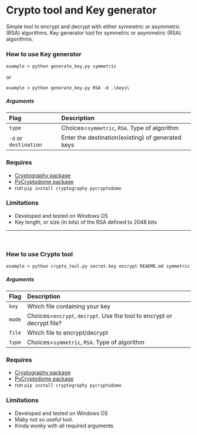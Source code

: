 # Crypto tool and Key generator
Simple tool to encrypt and decrypt with either symmetric or asymmetric (RSA) algorithms.
Key generator tool for symmetric or asymmetric (RSA) algorithms.

### How to use Key generator
    example > python generate_key.py symmetric

or
    
    example > python generate_key.py RSA -d .\keys\


##### Arguments
| Flag | Description |
| :----------- | :----------- |
|`type`| Choices=`symmetric`, `RSA`. Type of algorithm|
|`-d` or `destination`| Enter the destination(existing) of generated keys|

### Requires
- [Cryptography package](https://cryptography.io/en/stable/)
- [PyCryptodome package](https://pycryptodome.readthedocs.io/en/latest/src/introduction.html)
- run `pip install cryptography pycryptodome`
### Limitations
- Developed and tested on Windows OS
- Key length, or size (in bits) of the RSA defined to 2048 bits

--------------------------------------
<br>

### How to use Crypto tool
    example > python crypto_tool.py secret.key encrypt README.md symmetric
##### Arguments
| Flag | Description |
| :----------- | :----------- |
|`key`| Which file containing your key|
|`mode`| Choices=`encrypt`, `decrypt`. Use the tool to encrypt or decrypt file?|
|`file`| Which file to encrypt/decrypt|
|`type`| Choices=`symmetric`, `RSA`. Type of algorithm|

### Requires
- [Cryptography package](https://cryptography.io/en/stable/)
- [PyCryptodome package](https://pycryptodome.readthedocs.io/en/latest/src/introduction.html)
- run `pip install cryptography pycryptodome`
### Limitations
- Developed and tested on Windows OS
- Maby not so useful tool.
- Kinda wonky with all required arguments
